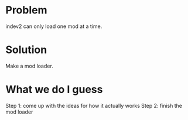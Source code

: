 # Problem

indev2 can only load one mod at a time.

# Solution

Make a mod loader.

# What we do I guess

Step 1: come up with the ideas for how it actually works
Step 2: finish the mod loader